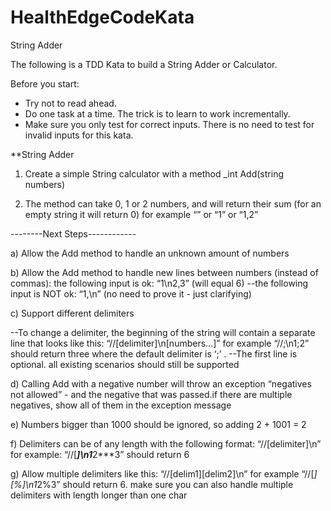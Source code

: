 # HealthEdgeCodeKata
String Adder

The following is a TDD Kata to build a String Adder or Calculator. 


Before you start: 

- Try not to read ahead.
- Do one task at a time. The trick is to learn to work incrementally.
- Make sure you only test for correct inputs. There is no need to test for invalid inputs for this kata.


**String Adder

1. Create a simple String calculator with a method _int Add(string numbers)

2. The method can take 0, 1 or 2 numbers, and will return their sum (for an empty string it will return 0) for example “” or “1” or “1,2”

--------Next Steps------------

a) Allow the Add method to handle an unknown amount of numbers

b) Allow the Add method to handle new lines between numbers (instead of commas): the following input is ok:  “1\n2,3”  (will equal 6)
    --the following input is NOT ok:  “1,\n” (no need to prove it - just clarifying)

c) Support different delimiters

  --To change a delimiter, the beginning of the string will contain a separate line that looks like this:   “//[delimiter]\n[numbers…]” for example “//;\n1;2” should return three where the default delimiter is ‘;’ .
  --The first line is optional. all existing scenarios should still be supported

d) Calling Add with a negative number will throw an exception “negatives not allowed” - and the negative that was passed.if there are multiple negatives, show all of them in the exception message

e) Numbers bigger than 1000 should be ignored, so adding 2 + 1001  = 2

f) Delimiters can be of any length with the following format:  “//[delimiter]\n” for example: “//[***]\n1***2***3” should return 6

g) Allow multiple delimiters like this:  “//[delim1][delim2]\n” for example “//[*][%]\n1*2%3” should return 6.
make sure you can also handle multiple delimiters with length longer than one char
